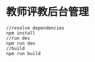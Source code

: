 # 教师评教后台管理

```
//resolve dependencies
npm install 
//run dev
npm run dev
//build 
npm run build
```
